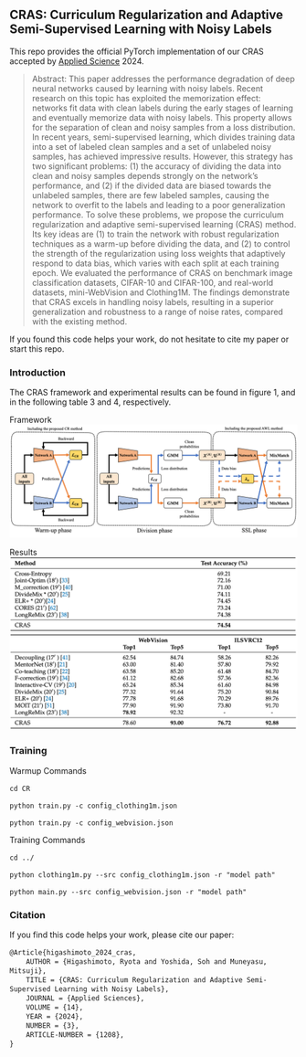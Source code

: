## CRAS: Curriculum Regularization and Adaptive Semi-Supervised Learning with Noisy Labels

This repo provides the official PyTorch implementation of our CRAS accepted by [Applied Science](https://www.mdpi.com/2076-3417/14/3/1208) 2024.

> Abstract: This paper addresses the performance degradation of deep neural networks caused by learning with noisy labels.
Recent research on this topic has exploited the memorization effect: networks fit data with clean labels during the early stages of learning and eventually memorize data with noisy labels. This property allows for the separation of clean and noisy samples from a loss distribution. In recent years, semi-supervised learning, which divides training data into a set of labeled clean samples and a set of unlabeled noisy samples, has achieved impressive results. However, this strategy has two significant problems: (1) the accuracy of dividing the data into clean and noisy samples depends strongly on the network’s performance, and (2) if the divided data are biased towards the unlabeled samples, there are few labeled samples, causing the network to overfit to the labels and leading to a poor generalization performance. To solve these problems, we propose the curriculum regularization and adaptive semi-supervised learning (CRAS) method. Its key ideas are (1) to train the network with robust regularization techniques as a warm-up before dividing the data, and (2) to control the strength of the regularization using loss weights that adaptively respond to data bias, which varies with each split at each training epoch. We evaluated the performance of CRAS on benchmark image classification datasets, CIFAR-10 and CIFAR-100, and real-world datasets, mini-WebVision and Clothing1M. The findings demonstrate that CRAS excels in handling noisy labels, resulting in a superior generalization and robustness to a range of noise rates, compared with the existing method.

If you found this code helps your work, do not hesitate to cite my paper or start this repo.

### Introduction

The CRAS framework and experimental results can be found in figure 1, and in the following table 3 and 4, respectively.

Framework
![](imgs/framework.png)

Results
![](imgs/clothing1m.png)
![](imgs/webvision.png)

### Training

Warmup Commands
```
cd CR
```

```
python train.py -c config_clothing1m.json
```
```
python train.py -c config_webvision.json
```

Training Commands
```
cd ../
```

```
python clothing1m.py --src config_clothing1m.json -r "model path"
```
```
python main.py --src config_webvision.json -r "model path"
```

### Citation
If you find this code helps your work, please cite our paper:
```
@Article{higashimoto_2024_cras,
    AUTHOR = {Higashimoto, Ryota and Yoshida, Soh and Muneyasu, Mitsuji},
    TITLE = {CRAS: Curriculum Regularization and Adaptive Semi-Supervised Learning with Noisy Labels},
    JOURNAL = {Applied Sciences},
    VOLUME = {14},
    YEAR = {2024},
    NUMBER = {3},
    ARTICLE-NUMBER = {1208},
}

```